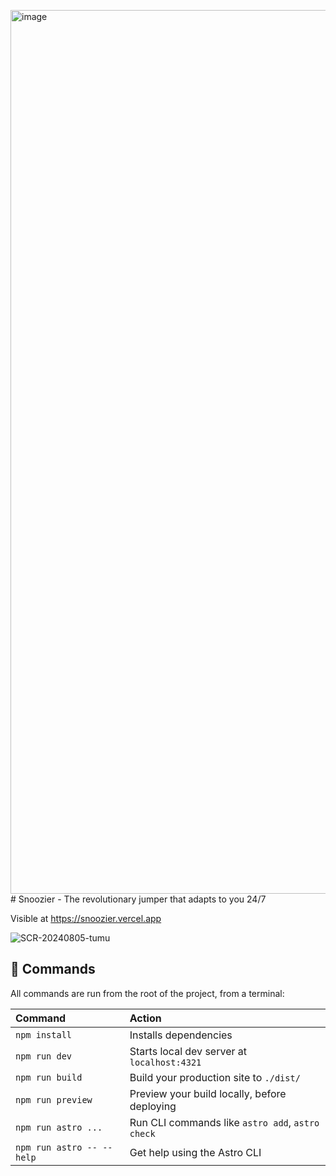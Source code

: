 <img width="1414" alt="image" src="https://github.com/user-attachments/assets/50ea75df-1f7c-424b-ae54-da8308749935"># Snoozier - The revolutionary jumper that adapts to you 24/7

Visible at https://snoozier.vercel.app

![SCR-20240805-tumu](https://github.com/user-attachments/assets/d6cea0af-a1f5-4c53-8531-51c5c7cb5ad9)

## 🧞 Commands

All commands are run from the root of the project, from a terminal:

| Command                   | Action                                           |
| :------------------------ | :----------------------------------------------- |
| `npm install`             | Installs dependencies                            |
| `npm run dev`             | Starts local dev server at `localhost:4321`      |
| `npm run build`           | Build your production site to `./dist/`          |
| `npm run preview`         | Preview your build locally, before deploying     |
| `npm run astro ...`       | Run CLI commands like `astro add`, `astro check` |
| `npm run astro -- --help` | Get help using the Astro CLI                     |
